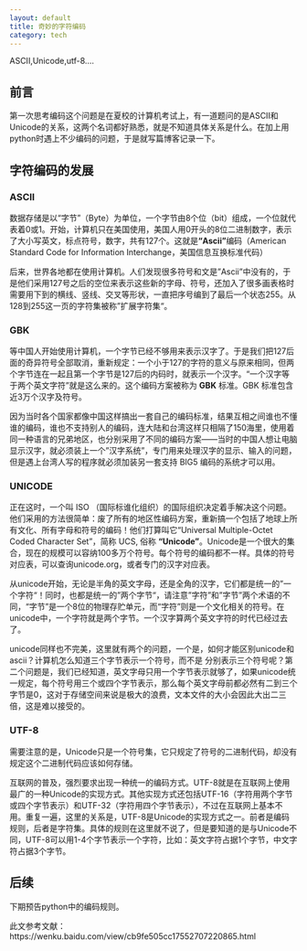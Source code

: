 ```yaml
---
layout: default
title: 奇妙的字符编码
category: tech
---
```

ASCII,Unicode,utf-8....


<h2>前言</h2>
<p>第一次思考编码这个问题是在夏校的计算机考试上，有一道题问的是ASCII和Unicode的关系，这两个名词都好熟悉，就是不知道具体关系是什么。在加上用python时遇上不少编码的问题，于是就写篇博客记录一下。
<h2>字符编码的发展</h2>
<h3>ASCII</h3>
<p>数据存储是以“字节”（Byte）为单位，一个字节由8个位（bit）组成，一个位就代表着0或1。开始，计算机只在美国使用，美国人用0开头的8位二进制数字，表示了大小写英文，标点符号，数字，共有127个。这就是<b>“Ascii”</b>编码（American Standard Code for Information Interchange，美国信息互换标准代码）
<p>后来，世界各地都在使用计算机。人们发现很多符号和文是”Ascii”中没有的，于是他们采用127号之后的空位来表示这些新的字母、符号，还加入了很多画表格时需要用下到的横线、竖线、交叉等形状，一直把序号编到了最后一个状态255。从128到255这一页的字符集被称”扩展字符集“。
<h3>GBK</h3>
<p>等中国人开始使用计算机，一个字节已经不够用来表示汉字了。于是我们把127后面的奇异符号全部取消，重新规定：一个小于127的字符的意义与原来相同，但两个字节连在一起且第一个字节是127后的内码时，就表示一个汉字。“一个汉字等于两个英文字符”就是这么来的。这个编码方案被称为 <b>GBK</b> 标准。GBK 标准包含近3万个汉字及符号。
<p>因为当时各个国家都像中国这样搞出一套自己的编码标准，结果互相之间谁也不懂谁的编码，谁也不支持别人的编码，连大陆和台湾这样只相隔了150海里，使用着同一种语言的兄弟地区，也分别采用了不同的编码方案——当时的中国人想让电脑显示汉字，就必须装上一个”汉字系统”，专门用来处理汉字的显示、输入的问题，但是遇上台湾人写的程序就必须加装另一套支持 BIG5 编码的系统才可以用。
<h3>UNICODE</h3>
<p>正在这时，一个叫 ISO （国际标谁化组织）的国际组织决定着手解决这个问题。他们采用的方法很简单：废了所有的地区性编码方案，重新搞一个包括了地球上所有文化、所有字母和符号的编码！他们打算叫它“Universal Multiple-Octet Coded Character Set”，简称 UCS, 俗称 <b>“Unicode”</b>。Unicode是一个很大的集合，现在的规模可以容纳100多万个符号。每个符号的编码都不一样。具体的符号对应表，可以查询unicode.org，或者专门的汉字对应表。
<p>从unicode开始，无论是半角的英文字母，还是全角的汉字，它们都是统一的”一个字符“！同时，也都是统一的”两个字节“，请注意”字符”和”字节”两个术语的不同，“字节”是一个8位的物理存贮单元，而“字符”则是一个文化相关的符号。在unicode中，一个字符就是两个字节。一个汉字算两个英文字符的时代已经过去了。
<p>unicode同样也不完美，这里就有两个的问题，一个是，如何才能区别unicode和ascii？计算机怎么知道三个字节表示一个符号，而不是
分别表示三个符号呢？第二个问题是，我们已经知道，英文字母只用一个字节表示就够了，如果unicode统一规定，每个符号用三个或四个字节表示，那么每个英文字母前都必然有二到三个字节是0，这对于存储空间来说是极大的浪费，文本文件的大小会因此大出二三倍，这是难以接受的。
<h3>UTF-8</h3>
<p>需要注意的是，Unicode只是一个符号集，它只规定了符号的二进制代码，却没有规定这个二进制代码应该如何存储。
<p>互联网的普及，强烈要求出现一种统一的编码方式。UTF-8就是在互联网上使用最广的一种Unicode的实现方式。其他实现方式还包括UTF-16（字符用两个字节或四个字节表示）和UTF-32（字符用四个字节表示），不过在互联网上基本不用。重复一遍，这里的关系是，UTF-8是Unicode的实现方式之一。前者是编码规则，后者是字符集。具体的规则在这里就不说了，但是要知道的是与Unicode不同，UTF-8可以用1-4个字节表示一个字符，比如：英文字符占据1个字节，中文字符占据3个字节。
<h2>后续</h2>
<p>下期预告python中的编码规则。
<p>此文参考文献：https://wenku.baidu.com/view/cb9fe505cc17552707220865.html
  
 
<script src="../assets/js/3rd/gitment.browser.js"></script>
<script>
     const gitment = new Gitment({
      id: '{{ filename }}', // optional
      owner: 'Timelordlulu',
      repo: 'Timelordlulu.github.io',
      oauth: {
      client_id: 'f575554aa69f6f3a7fe6',
       client_secret: '573da4d988e74a9d87982055157e2aa060c6de8b',
       },
        // ...
        // For more available options, check out the documentation below
      })
      
  gitment.render('comments')
</script>
